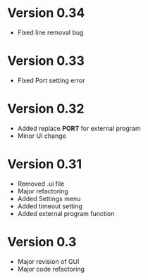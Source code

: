 
# Version 0.34
- Fixed line removal bug

# Version 0.33
- Fixed Port setting error

# Version 0.32
- Added replace __PORT__ for external program
- Minor UI change

# Version 0.31
- Removed .ui file
- Major refactoring
- Added Settings menu
- Added timeout setting
- Added external program function

# Version 0.3

- Major revision of GUI
- Major code refactoring

